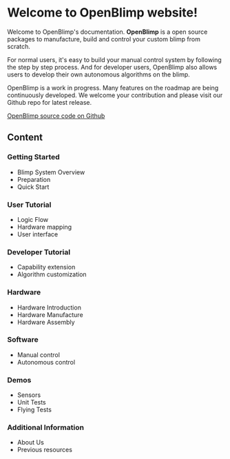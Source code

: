 

# Welcome to OpenBlimp website!

Welcome to OpenBlimp's documentation. **OpenBlimp** is a open source packages to manufacture, build and control your custom blimp from scratch. 

For normal users, it's easy to build your manual control system by following the step by step process. And for developer users, OpenBlimp also allows users to develop their own autonomous algorithms on the blimp.

OpenBlimp is a work in progress. Many features on the roadmap are being continuously developed. We welcome your contribution and please visit our Github repo for latest release. 

[OpenBlimp source code on Github](https://github.com/zhz03/OpenBlimp)

## Content

### Getting Started

- Blimp System Overview
- Preparation
- Quick Start

### User Tutorial

- Logic Flow
- Hardware mapping 
- User interface 

### Developer Tutorial

- Capability extension
- Algorithm customization

### Hardware

- Hardware Introduction
- Hardware Manufacture
- Hardware Assembly

### Software

- Manual control
- Autonomous control

### Demos

- Sensors
- Unit Tests
- Flying Tests

### Additional Information

- About Us
- Previous resources


